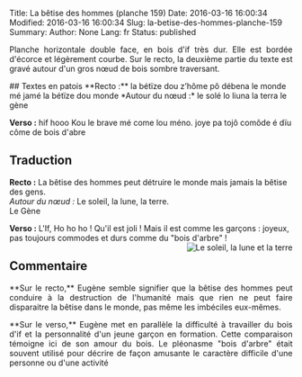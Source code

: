 Title: La bêtise des hommes (planche 159)
Date: 2016-03-16 16:00:34
Modified: 2016-03-16 16:00:34
Slug: la-betise-des-hommes-planche-159
Summary: 
Author: None
Lang: fr
Status: published

<p style="text-align:justify;">Planche horizontale double face, en bois d'if très dur. Elle est bordée d'écorce et légèrement courbe. Sur le recto, la deuxième partie du texte est gravé autour d'un gros nœud de bois sombre traversant.</p>
<img style="float: left;" alt="" src="{static}/images/planche_159_recto.png">
## Textes en patois
**Recto :** la  bétïze  dou  z’hôme  pô  débena  le  monde  mé  jamé  la  bétïze  dou  monde    
*Autour du nœud :* le  solé  lo  liuna  la  terra 	
		le  gène

**Verso :** hif  hooo Kou  le brave mé come lou méno. joye pa tojô comôde é dïu côme de bois d'abre	
<img style="float: center;" alt="" src="{static}/images/planche_159_verso.png">
## Traduction
**Recto :** La bêtise des hommes peut détruire le monde mais jamais la bêtise des gens.    
*Autour du nœud :* Le soleil, la lune, la terre.  
   Le Gène

**Verso :** L'If, Ho ho ho ! Qu'il est joli ! Mais il est comme les garçons : joyeux, pas toujours commodes et durs comme du "bois d'arbre" !
<img style="float: right;" alt="Le soleil, la lune et la terre" src="{static}/images/planche_159_recto_detail.png">

## Commentaire
<p style="text-align:justify;">**Sur le recto,** Eugène semble signifier que la bêtise des hommes peut conduire à la destruction de l'humanité mais que rien ne peut faire disparaitre la bêtise dans le monde, pas même les imbéciles eux-mêmes.</p>

<p style="text-align:justify;">**Sur le verso,** Eugène met en parallèle la difficulté à travailler du bois d'if et la personnalité d'un jeune garçon en formation. Cette comparaison témoigne ici de son amour du bois. 
Le pléonasme "bois d'arbre" était souvent utilisé pour décrire de façon amusante le caractère difficile d'une personne ou d'une activité</p>




